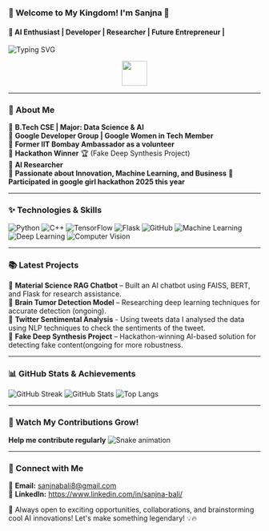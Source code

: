 ### 👑 Welcome to My Kingdom! I'm Sanjna 👑  
#### 🚀 AI Enthusiast | Developer | Researcher | Future Entrepreneur |   

![Typing SVG](https://readme-typing-svg.herokuapp.com?font=Fira+Code&size=22&pause=1000&color=FF5733&width=600&lines=Passionate+about+AI%2C+Research%2C+and+Innovation!;Building+next-gen+AI+solutions!;Turning+Dreams+Into+Reality!)

<p align="center">
  <img src="https://media.giphy.com/media/hvRJCLFzcasrR4ia7z/giphy.gif" width="50">
</p>

---

### **🚀 About Me**  
🔹 **B.Tech CSE | Major: Data Science & AI**  
🔹 **Google Developer Group | Google Women in Tech Member**   
🔹 **Former IIT Bombay Ambassador as a volunteer**  
🔹 **Hackathon Winner** 🏆 (Fake Deep Synthesis Project)  
🔹 **AI Researcher**   
🔹 **Passionate about Innovation, Machine Learning, and Business**
🔹 **Participated in google girl hackathon 2025 this year**


---

### **✨ Technologies & Skills**
![Python](https://img.shields.io/badge/-Python-3776AB?style=for-the-badge&logo=python&logoColor=white) 
![C++](https://img.shields.io/badge/-C++-00599C?style=for-the-badge&logo=c%2B%2B&logoColor=white) 
![TensorFlow](https://img.shields.io/badge/-TensorFlow-FF6F00?style=for-the-badge&logo=tensorflow&logoColor=white) 
![Flask](https://img.shields.io/badge/-Flask-000000?style=for-the-badge&logo=flask&logoColor=white) 
![GitHub](https://img.shields.io/badge/-GitHub-181717?style=for-the-badge&logo=github&logoColor=white) 
![Machine Learning](https://img.shields.io/badge/-Machine%20Learning-10217D?style=for-the-badge&logo=scikitlearn&logoColor=white) 
![Deep Learning](https://img.shields.io/badge/-Deep%20Learning-FF0000?style=for-the-badge&logo=pytorch&logoColor=white) 
![Computer Vision](https://img.shields.io/badge/-Computer%20Vision-8E44AD?style=for-the-badge&logo=opencv&logoColor=white)

---

### **📚 Latest Projects**  
🚀 **Material Science RAG Chatbot** – Built an AI chatbot using FAISS, BERT, and Flask for research assistance.  
🚀 **Brain Tumor Detection Model** – Researching deep learning techniques for accurate detection (ongoing).  
🚀 **Twitter Sentimental Analysis** - Using tweets data I analysed the data using NLP techniques to check the sentiments of the tweet.  
🚀 **Fake Deep Synthesis Project** – Hackathon-winning AI-based solution for detecting fake content(ongoing for more robustness.  

---

### **📊 GitHub Stats & Achievements**  
![GitHub Streak](https://streak-stats.demolab.com?user=sanjnabali&theme=tokyonight&hide_border=true)
![GitHub Stats](https://github-readme-stats.vercel.app/api?username=sanjnabali&show_icons=true&theme=radical)
![Top Langs](https://github-readme-stats.vercel.app/api/top-langs/?username=sanjnabali&layout=compact&theme=vision-friendly-dark)

---

### **🐍 Watch My Contributions Grow!**  
**Help me contribute regularly**
![Snake animation](https://github.com/sanjnabali/blob/output/github-contribution-grid-snake.svg)

---

### **🌟 Connect with Me**  
📧 **Email:** sanjnabali8@gmail.com  
💼 **LinkedIn:** https://www.linkedin.com/in/sanjna-bali/  
 

🔹 Always open to exciting opportunities, collaborations, and brainstorming cool AI innovations! Let's make something legendary! 💡🔥
